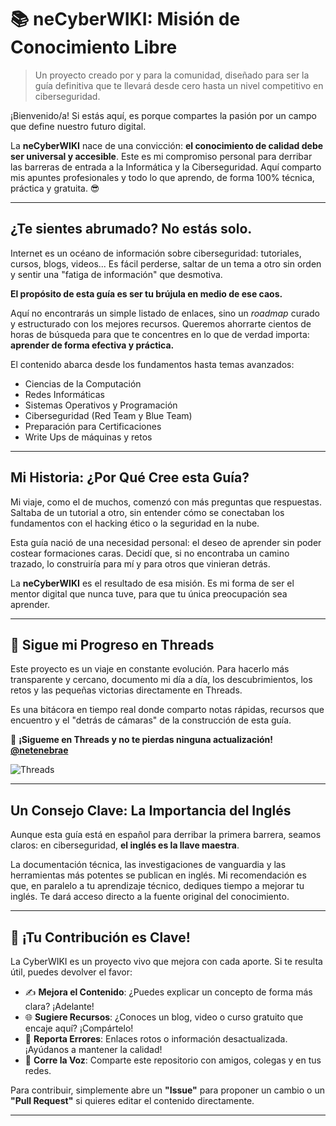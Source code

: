 # 📚 neCyberWIKI: Misión de Conocimiento Libre

> Un proyecto creado por y para la comunidad, diseñado para ser la guía definitiva que te llevará desde cero hasta un nivel competitivo en ciberseguridad.

¡Bienvenido/a! Si estás aquí, es porque compartes la pasión por un campo que define nuestro futuro digital.

La **neCyberWIKI** nace de una convicción: **el conocimiento de calidad debe ser universal y accesible**. Este es mi compromiso personal para derribar las barreras de entrada a la Informática y la Ciberseguridad. Aquí comparto mis apuntes profesionales y todo lo que aprendo, de forma 100% técnica, práctica y gratuita. 😎

---

## ¿Te sientes abrumado? No estás solo.

Internet es un océano de información sobre ciberseguridad: tutoriales, cursos, blogs, videos... Es fácil perderse, saltar de un tema a otro sin orden y sentir una "fatiga de información" que desmotiva.

**El propósito de esta guía es ser tu brújula en medio de ese caos.**

Aquí no encontrarás un simple listado de enlaces, sino un _roadmap_ curado y estructurado con los mejores recursos. Queremos ahorrarte cientos de horas de búsqueda para que te concentres en lo que de verdad importa: **aprender de forma efectiva y práctica.**

El contenido abarca desde los fundamentos hasta temas avanzados:
*   Ciencias de la Computación
*   Redes Informáticas
*   Sistemas Operativos y Programación
*   Ciberseguridad (Red Team y Blue Team)
*   Preparación para Certificaciones
*   Write Ups de máquinas y retos

---

## Mi Historia: ¿Por Qué Cree esta Guía?

Mi viaje, como el de muchos, comenzó con más preguntas que respuestas. Saltaba de un tutorial a otro, sin entender cómo se conectaban los fundamentos con el hacking ético o la seguridad en la nube.

Esta guía nació de una necesidad personal: el deseo de aprender sin poder costear formaciones caras. Decidí que, si no encontraba un camino trazado, lo construiría para mí y para otros que vinieran detrás.

La **neCyberWIKI** es el resultado de esa misión. Es mi forma de ser el mentor digital que nunca tuve, para que tu única preocupación sea aprender.

---

## 🚀 Sigue mi Progreso en Threads

Este proyecto es un viaje en constante evolución. Para hacerlo más transparente y cercano, documento mi día a día, los descubrimientos, los retos y las pequeñas victorias directamente en Threads.

Es una bitácora en tiempo real donde comparto notas rápidas, recursos que encuentro y el "detrás de cámaras" de la construcción de esta guía.

🔗 **¡Sigueme en Threads y no te pierdas ninguna actualización!** [**@netenebrae**](https://www.threads.com/@netenebrae)

![[Threads]()](https://i.postimg.cc/XJf9f4H7/Screenshot-2025-10-26-21-16-04.png)

---

## Un Consejo Clave: La Importancia del Inglés

Aunque esta guía está en español para derribar la primera barrera, seamos claros: en ciberseguridad, **el inglés es la llave maestra**.

La documentación técnica, las investigaciones de vanguardia y las herramientas más potentes se publican en inglés. Mi recomendación es que, en paralelo a tu aprendizaje técnico, dediques tiempo a mejorar tu inglés. Te dará acceso directo a la fuente original del conocimiento.

---

## 🙌 ¡Tu Contribución es Clave!

La CyberWIKI es un proyecto vivo que mejora con cada aporte. Si te resulta útil, puedes devolver el favor:

*   ✍️ **Mejora el Contenido**: ¿Puedes explicar un concepto de forma más clara? ¡Adelante!
*   🌐 **Sugiere Recursos**: ¿Conoces un blog, video o curso gratuito que encaje aquí? ¡Compártelo!
*   🐛 **Reporta Errores**: Enlaces rotos o información desactualizada. ¡Ayúdanos a mantener la calidad!
*   📣 **Corre la Voz**: Comparte este repositorio con amigos, colegas y en tus redes.

Para contribuir, simplemente abre un **"Issue"** para proponer un cambio o un **"Pull Request"** si quieres editar el contenido directamente.

---
